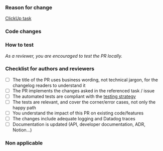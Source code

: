 ### Reason for change

<!-- Describe here the reason for change, and provide a link to the corresponding ClickUp task or Sentry issue. -->

[ClickUp task](https://app.clickup.com/20427503/v/b/4-32476982-2/CLICKUP_ISSUE_ID)

### Code changes

<!-- Describe here the code changes at a high level. Anything that can help reviewers review your PR. -->

### How to test

_As a reviewer, you are encouraged to test the PR locally._

<!-- Describe here how to test your changes, if applicable. Insert UI screenshots when relevant -->

### Checklist for authors and reviewers

<!-- Move to the next section the non-applicable items -->

- [ ] The title of the PR uses business wording, not technical jargon, for the changelog readers to understand it
- [ ] The PR implements the changes asked in the referenced task / issue
- [ ] The automated tests are compliant with the [testing strategy](https://www.notion.so/almapay/Backend-testing-strategy-06c642cec1bf47b9b8feca3a91ea8d4a)
- [ ] The tests are relevant, and cover the corner/error cases, not only the happy path
- [ ] You understand the impact of this PR on existing code/features
- [ ] The changes include adequate logging and Datadog traces
- [ ] Documentation is updated (API, developer documentation, ADR, Notion...)

### Non applicable

<!-- Move here non-applicable items of the checklist, if any -->